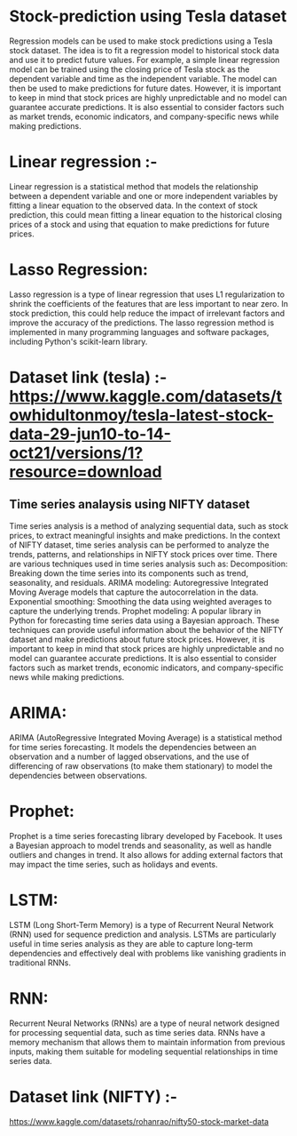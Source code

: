 # Stock-prediction using Tesla dataset
Regression models can be used to make stock predictions using a Tesla stock dataset. The idea is to fit a regression model to historical stock data and use it to predict future values. For example, a simple linear regression model can be trained using the closing price of Tesla stock as the dependent variable and time as the independent variable. The model can then be used to make predictions for future dates. However, it is important to keep in mind that stock prices are highly unpredictable and no model can guarantee accurate predictions. It is also essential to consider factors such as market trends, economic indicators, and company-specific news while making predictions.

# Linear regression :-
Linear regression is a statistical method that models the relationship between a dependent variable and one or more independent variables by fitting a linear equation to the observed data. In the context of stock prediction, this could mean fitting a linear equation to the historical closing prices of a stock and using that equation to make predictions for future prices.

# Lasso Regression:
Lasso regression is a type of linear regression that uses L1 regularization to shrink the coefficients of the features that are less important to near zero. In stock prediction, this could help reduce the impact of irrelevant factors and improve the accuracy of the predictions. The lasso regression method is implemented in many programming languages and software packages, including Python's scikit-learn library.

# Dataset link (tesla) :- https://www.kaggle.com/datasets/towhidultonmoy/tesla-latest-stock-data-29-jun10-to-14-oct21/versions/1?resource=download

## Time series analaysis using NIFTY dataset ##
Time series analysis is a method of analyzing sequential data, such as stock prices, to extract meaningful insights and make predictions. In the context of NIFTY dataset, time series analysis can be performed to analyze the trends, patterns, and relationships in NIFTY stock prices over time.
There are various techniques used in time series analysis such as:
Decomposition: Breaking down the time series into its components such as trend, seasonality, and residuals.
ARIMA modeling: Autoregressive Integrated Moving Average models that capture the autocorrelation in the data.
Exponential smoothing: Smoothing the data using weighted averages to capture the underlying trends.
Prophet modeling: A popular library in Python for forecasting time series data using a Bayesian approach.
These techniques can provide useful information about the behavior of the NIFTY dataset and make predictions about future stock prices. However, it is important to keep in mind that stock prices are highly unpredictable and no model can guarantee accurate predictions. It is also essential to consider factors such as market trends, economic indicators, and company-specific news while making predictions.

# ARIMA:
ARIMA (AutoRegressive Integrated Moving Average) is a statistical method for time series forecasting. It models the dependencies between an observation and a number of lagged observations, and the use of differencing of raw observations (to make them stationary) to model the dependencies between observations.

# Prophet:
Prophet is a time series forecasting library developed by Facebook. It uses a Bayesian approach to model trends and seasonality, as well as handle outliers and changes in trend. It also allows for adding external factors that may impact the time series, such as holidays and events.

# LSTM:
LSTM (Long Short-Term Memory) is a type of Recurrent Neural Network (RNN) used for sequence prediction and analysis. LSTMs are particularly useful in time series analysis as they are able to capture long-term dependencies and effectively deal with problems like vanishing gradients in traditional RNNs.

# RNN:
Recurrent Neural Networks (RNNs) are a type of neural network designed for processing sequential data, such as time series data. RNNs have a memory mechanism that allows them to maintain information from previous inputs, making them suitable for modeling sequential relationships in time series data.


# Dataset link (NIFTY) :- 
https://www.kaggle.com/datasets/rohanrao/nifty50-stock-market-data




